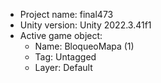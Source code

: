 <!-- UNITY CODE ASSIST INSTRUCTIONS START -->
- Project name: final473
- Unity version: Unity 2022.3.41f1
- Active game object:
  - Name: BloqueoMapa (1)
  - Tag: Untagged
  - Layer: Default
<!-- UNITY CODE ASSIST INSTRUCTIONS END -->